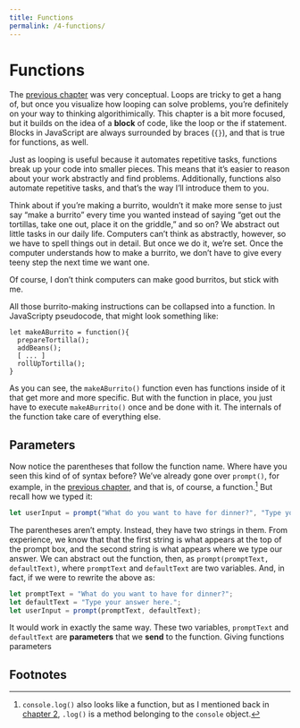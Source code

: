 ```yaml
---
title: Functions
permalink: /4-functions/
---
```


# Functions

The [previous chapter](/3-programming) was very conceptual. Loops are tricky
to get a hang of, but once you visualize how looping can solve problems,
you’re definitely on your way to thinking algorithimically. This chapter is a
bit more focused, but it builds on the idea of a **block** of code, like the
loop or the if statement. Blocks in JavaScript are always surrounded by braces
(`{}`), and that is true for functions, as well.

Just as looping is useful because it automates repetitive tasks, functions
break up your code into smaller pieces. This means that it’s easier to
reason about your work abstractly and find problems. Additionally, functions
also automate repetitive tasks, and that’s the way I’ll introduce them to you.

Think about if you’re making a burrito, wouldn’t it make more sense to just
say “make a burrito” every time you wanted instead of saying “get out the
tortillas, take one out, place it on the griddle,” and so on? We abstract out
little tasks in our daily life. Computers can’t think as abstractly, however,
so we have to spell things out in detail. But once we do it, we’re set. Once
the computer understands how to make a burrito, we don’t have to give every
teeny step the next time we want one.

Of course, I don’t think computers can make good burritos, but stick with me.

All those burrito-making instructions can be collapsed into a function. In
JavaScripty pseudocode, that might look something like:

```
let makeABurrito = function(){
  prepareTortilla();
  addBeans();
  [ ... ]
  rollUpTortilla();
}
```

As you can see, the `makeABurrito()` function even has functions inside of it
that get more and more specific. But with the function in place, you just have
to execute `makeABurrito()` once and be done with it. The internals of the
function take care of everything else.

## Parameters

Now notice the parentheses that follow the function name. Where have you seen this
kind of of syntax before? We’ve already gone over `prompt()`, for example, in
the [previous chapter](/3-programming/), and that is, of course, a
function.[^console] But recall how we typed it:

```javascript
let userInput = prompt("What do you want to have for dinner?", "Type your answer here.");
```

The parentheses aren’t empty. Instead, they have two strings in them. From
experience, we know that that the first string is what appears at the top of
the prompt box, and the second string is what appears where we type our
answer. We can abstract out the function, then, as `prompt(promptText,
defaultText)`, where `promptText` and `defaultText` are two variables. And, in
fact, if we were to rewrite the above as:


```javascript
let promptText = "What do you want to have for dinner?";
let defaultText = "Type your answer here.";
let userInput = prompt(promptText, defaultText);
```

It would work in exactly the same way. These two variables, `promptText` and
`defaultText` are **parameters** that we **send** to the function. Giving
functions parameters 

## Footnotes

[^console]: `console.log()` also looks like a function, but as I mentioned
back in [chapter 2](2-calculator/#fn:consolelog), `.log()` is a method
belonging to the `console` object. 
